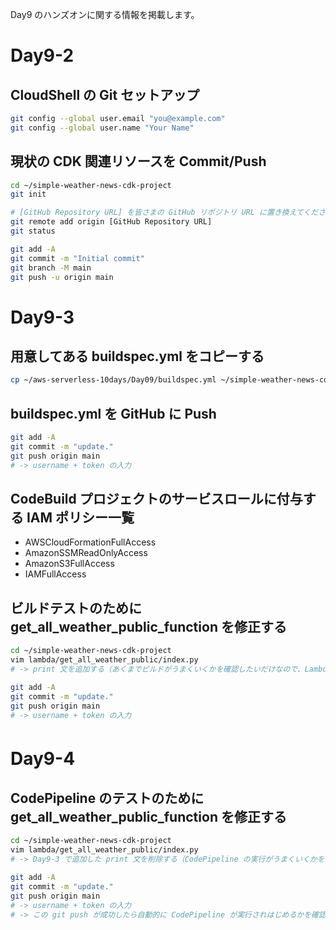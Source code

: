 Day9 のハンズオンに関する情報を掲載します。

# Day9-2
## CloudShell の Git セットアップ
```bash
git config --global user.email "you@example.com"
git config --global user.name "Your Name"
```

## 現状の CDK 関連リソースを Commit/Push
```bash
cd ~/simple-weather-news-cdk-project
git init

# [GitHub Repository URL] を皆さまの GitHub リポジトリ URL に置き換えてください
git remote add origin [GitHub Repository URL]
git status

git add -A
git commit -m "Initial commit"
git branch -M main
git push -u origin main
```

# Day9-3
## 用意してある buildspec.yml をコピーする
```bash
cp ~/aws-serverless-10days/Day09/buildspec.yml ~/simple-weather-news-cdk-project/
```

## buildspec.yml を GitHub に Push
```bash
git add -A
git commit -m "update."
git push origin main
# -> username + token の入力
```

## CodeBuild プロジェクトのサービスロールに付与する IAM ポリシー一覧
- AWSCloudFormationFullAccess
- AmazonSSMReadOnlyAccess
- AmazonS3FullAccess
- IAMFullAccess

## ビルドテストのために get_all_weather_public_function を修正する
```bash
cd ~/simple-weather-news-cdk-project
vim lambda/get_all_weather_public/index.py
# -> print 文を追加する（あくまでビルドがうまくいくかを確認したいだけなので、Lambda 関数の処理に影響がない修正であれば何でも OK です）

git add -A
git commit -m "update."
git push origin main
# -> username + token の入力
```

# Day9-4　
## CodePipeline のテストのために get_all_weather_public_function を修正する
```bash
cd ~/simple-weather-news-cdk-project
vim lambda/get_all_weather_public/index.py
# -> Day9-3 で追加した print 文を削除する（CodePipeline の実行がうまくいくかを確認したいだけなので、Lambda 関数の処理に影響がない修正であれば何でも OK です）

git add -A
git commit -m "update."
git push origin main
# -> username + token の入力
# -> この git push が成功したら自動的に CodePipeline が実行されはじめるかを確認します
```
